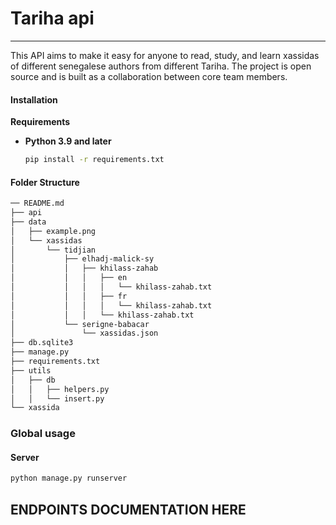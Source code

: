 # Tariha api

---

This API aims to make it easy for anyone to read, study, and learn xassidas of different senegalese authors from different Tariha. The project is open source and is built as a collaboration between core team members.

#### Installation

**Requirements**

- **Python 3.9 and later**
  
  ```bash
  pip install -r requirements.txt
  ```

#### Folder Structure

```bash
── README.md
├── api
├── data
│   ├── example.png
│   └── xassidas
│       └── tidjian
│           ├── elhadj-malick-sy
│           │   ├── khilass-zahab
│           │   │   ├── en
│           │   │   │   └── khilass-zahab.txt
│           │   │   ├── fr
│           │   │   │   └── khilass-zahab.txt
│           │   │   └── khilass-zahab.txt
│           └── serigne-babacar
│               └── xassidas.json
├── db.sqlite3
├── manage.py
├── requirements.txt
├── utils
│   ├── db
│   │   ├── helpers.py
│   │   └── insert.py
└── xassida
```

### Global usage

#### Server

```bash
python manage.py runserver
```

## ENDPOINTS DOCUMENTATION HERE
